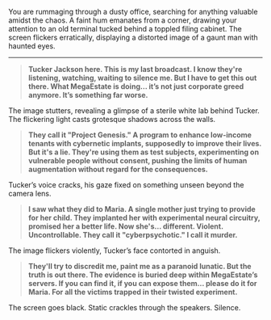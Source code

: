 You are rummaging through a dusty office, searching for anything valuable amidst the chaos. A faint hum emanates from a corner, drawing your attention to an old terminal tucked behind a toppled filing cabinet. The screen flickers erratically, displaying a distorted image of a gaunt man with haunted eyes. 

---

> **Tucker Jackson here. This is my last broadcast. I know they're listening, watching, waiting to silence me. But I have to get this out there. What MegaEstate is doing… it’s not just corporate greed anymore. It’s something far worse.**

The image stutters, revealing a glimpse of a sterile white lab behind Tucker. The flickering light casts grotesque shadows across the walls. 

> **They call it "Project Genesis." A program to enhance low-income tenants with cybernetic implants, supposedly to improve their lives. But it's a lie. They're using them as test subjects, experimenting on vulnerable people without consent, pushing the limits of human augmentation without regard for the consequences.**

Tucker’s voice cracks, his gaze fixed on something unseen beyond the camera lens. 

> **I saw what they did to Maria. A single mother just trying to provide for her child. They implanted her with experimental neural circuitry, promised her a better life. Now she's… different. Violent. Uncontrollable. They call it "cyberpsychotic." I call it murder.**

The image flickers violently, Tucker’s face contorted in anguish. 

> **They'll try to discredit me, paint me as a paranoid lunatic. But the truth is out there. The evidence is buried deep within MegaEstate’s servers. If you can find it, if you can expose them… please do it for Maria. For all the victims trapped in their twisted experiment.**

The screen goes black. Static crackles through the speakers. Silence.


